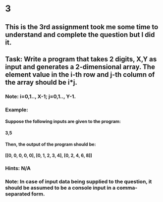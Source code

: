 # 3

## This is the 3rd assignment took me some time to understand and complete the question but I did it.

## Task: Write a program that takes 2 digits, X,Y as input and generates a 2-dimensional array. The element value in the i-th row and j-th column of the array should be i*j.

### Note: i=0,1.., X-1; j=0,1.., Y-1.

### Example:
#### Suppose the following inputs are given to the program:
#### 3,5
#### Then, the output of the program should be:
#### [[0, 0, 0, 0, 0], [0, 1, 2, 3, 4], [0, 2, 4, 6, 8]]

### Hints: N/A

### Note: In case of input data being supplied to the question, it should be assumed to be a console input in a comma-separated form.
